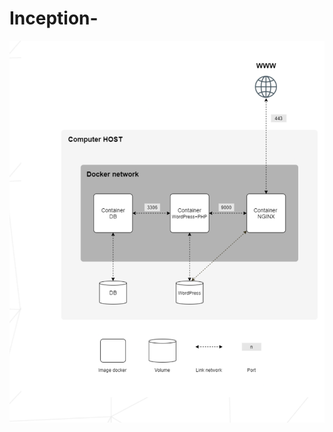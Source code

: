 # Inception-

![alt text](https://github.com/amouhtal/Inception/blob/main/iception_diagram.png?raw=true)
